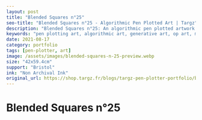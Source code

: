 ```yaml
---
layout: post
title: "Blended Squares n°25"
seo-title: "Blended Squares n°25 - Algorithmic Pen Plotted Art | Targz"
description: "Blended Squares n°25: An algorithmic pen plotted artwork featuring geometric patterns. 42x59.4cm non archival ink on Bristol paper."
keywords: "pen plotting art, algorithmic art, generative art, op art, mathematical art, geometric patterns, bristol paper, precision plotting"
date: 2021-08-17
category: portfolio
tags: [pen-plotter, art]
image: /assets/images/blended-squares-n-25-preview.webp
size: "42x59.4cm"
support: "Bristol"
ink: "Non Archival Ink"
original_url: https://shop.targz.fr/blogs/targz-pen-plotter-portfolio/blended-squares-n-25
---
```


# Blended Squares n°25

